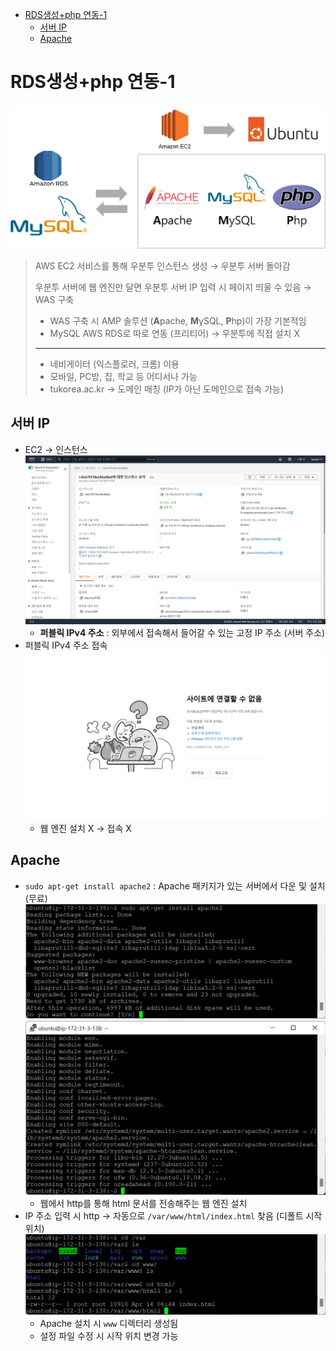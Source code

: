 - [RDS생성+php 연동-1](#rds생성php-연동-1)
  - [서버 IP](#서버-ip)
  - [Apache](#apache)

# RDS생성+php 연동-1

![](imgs/img01.png)

> AWS EC2 서비스를 통해 우분투 인스턴스 생성 → 우분투 서버 돌아감
>
> 우분투 서버에 웹 엔진만 달면 우분투 서버 IP 입력 시 페이지 띄울 수 있음 → WAS 구축
>
> - WAS 구축 시 AMP 솔루션 (**A**pache, **M**ySQL, **P**hp)이 가장 기본적임
> - MySQL AWS RDS로 따로 연동 (프리티어) → 우분투에 직접 설치 X
>
> ---
>
> - 네비게이터 (익스플로러, 크롬) 이용
> - 모바일, PC방, 집, 학교 등 어디서나 가능
> - tukorea.ac.kr → 도메인 매칭 (IP가 아닌 도메인으로 접속 가능)

## 서버 IP

- EC2 → 인스턴스
  ![](imgs/img02.png)
  - **퍼블릭 IPv4 주소** : 외부에서 접속해서 들어갈 수 있는 고정 IP 주소 (서버 주소)
- 퍼블릭 IPv4 주소 접속
  ![](imgs/img03.png)
  - 웹 엔진 설치 X → 접속 X

## Apache

- `sudo apt-get install apache2` : Apache 패키지가 있는 서버에서 다운 및 설치 (무료)
  ![](imgs/img04.png)
  ![](imgs/img05.png)
  - 웹에서 http를 통해 html 문서를 전송해주는 웹 엔진 설치
- IP 주소 입력 시 http → 자동으로 `/var/www/html/index.html` 찾음 (디폴트 시작 위치)
  ![](imgs/img06.png)
  - Apache 설치 시 `www` 디렉터리 생성됨
  - 설정 파일 수정 시 시작 위치 변경 가능
